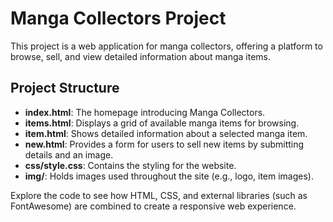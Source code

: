 # Manga Collectors Project

This project is a web application for manga collectors, offering a platform to browse, sell, and view detailed information about manga items.

## Project Structure
- **index.html**: The homepage introducing Manga Collectors.
- **items.html**: Displays a grid of available manga items for browsing.
- **item.html**: Shows detailed information about a selected manga item.
- **new.html**: Provides a form for users to sell new items by submitting details and an image.
- **css/style.css**: Contains the styling for the website.
- **img/**: Holds images used throughout the site (e.g., logo, item images).

Explore the code to see how HTML, CSS, and external libraries (such as FontAwesome) are combined to create a responsive web experience.
